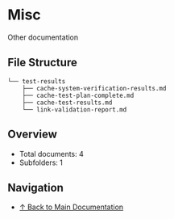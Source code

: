 # Misc

Other documentation

## File Structure

```
└── test-results
    ├── cache-system-verification-results.md
    ├── cache-test-plan-complete.md
    ├── cache-test-results.md
    └── link-validation-report.md
```

## Overview

- Total documents: 4
- Subfolders: 1

## Navigation

- [↑ Back to Main Documentation](../)
